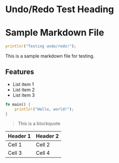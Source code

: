 # Undo/Redo Test Heading

# Sample Markdown File

```rust
println!("Testing undo/redo!");
```

This is a sample markdown file for testing.

## Features

* List item 1
* List item 2
* List item 3


```rust
fn main() {
    println!("Hello, world!");
}
```

> This is a blockquote
>

Header 1 | Header 2
|--------|--------|
| Cell 1 | Cell 2 |
| Cell 3 | Cell 4 |